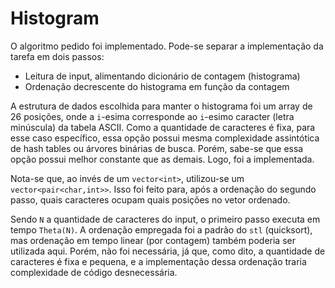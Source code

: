 # Histogram

O algoritmo pedido foi implementado.
Pode-se separar a implementação da tarefa em dois passos:
- Leitura de input, alimentando dicionário de contagem (histograma)
- Ordenação decrescente do histograma em função da contagem

A estrutura de dados escolhida para manter o histograma foi um array de 26 posições, onde a `i`-esima corresponde ao `i`-esimo caracter (letra minúscula) da tabela ASCII.
Como a quantidade de caracteres é fixa, para esse caso específico, essa opção possui mesma complexidade assintótica de hash tables ou árvores binárias de busca.
Porém, sabe-se que essa opção possui melhor constante que as demais. Logo, foi a implementada.
  
Nota-se que, ao invés de um `vector<int>`, utilizou-se um `vector<pair<char,int>>`. 
Isso foi feito para, após a ordenação do segundo passo, quais caracteres ocupam quais posições no vetor ordenado.
  
Sendo `N` a quantidade de caracteres do input, o primeiro passo executa em tempo `Theta(N)`.
A ordenação empregada foi a padrão do `stl` (quicksort), mas ordenação em tempo linear (por contagem) também poderia ser utilizada aqui.
Porém, não foi necessária, já que, como dito, a quantidade de caracteres é fixa e pequena, e a implementação dessa ordenação traria complexidade de código desnecessária.